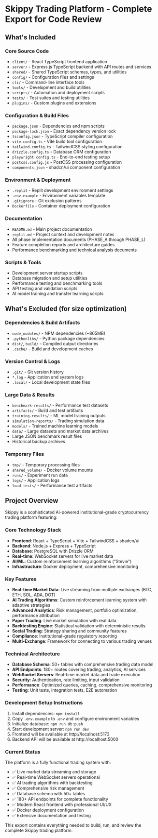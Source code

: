 # Skippy Trading Platform - Complete Export for Code Review

## What's Included

### Core Source Code
- `client/` - React TypeScript frontend application
- `server/` - Express.js TypeScript backend with API routes and services
- `shared/` - Shared TypeScript schemas, types, and utilities
- `config/` - Configuration files and settings
- `cli/` - Command-line interface tools
- `tools/` - Development and build utilities
- `scripts/` - Automation and deployment scripts
- `tests/` - Test suites and testing utilities
- `plugins/` - Custom plugins and extensions

### Configuration & Build Files
- `package.json` - Dependencies and npm scripts
- `package-lock.json` - Exact dependency version lock
- `tsconfig.json` - TypeScript compiler configuration
- `vite.config.ts` - Vite build tool configuration
- `tailwind.config.ts` - TailwindCSS styling configuration
- `drizzle.config.ts` - Database ORM configuration
- `playwright.config.ts` - End-to-end testing setup
- `postcss.config.js` - PostCSS processing configuration
- `components.json` - shadcn/ui component configuration

### Environment & Deployment
- `.replit` - Replit development environment settings
- `.env.example` - Environment variables template
- `.gitignore` - Git exclusion patterns
- `Dockerfile` - Container deployment configuration

### Documentation
- `README.md` - Main project documentation
- `replit.md` - Project context and development notes
- All phase implementation documents (PHASE_A through PHASE_L)
- Feature completion reports and architecture guides
- Performance benchmarking and technical analysis documents

### Scripts & Tools
- Development server startup scripts
- Database migration and setup utilities
- Performance testing and benchmarking tools
- API testing and validation scripts
- AI model training and transfer learning scripts

## What's Excluded (for size optimization)

### Dependencies & Build Artifacts
- `node_modules/` - NPM dependencies (~865MB)
- `.pythonlibs/` - Python package dependencies
- `dist/`, `build/` - Compiled output directories
- `.cache/` - Build and development caches

### Version Control & Logs
- `.git/` - Git version history
- `*.log` - Application and system logs
- `.local/` - Local development state files

### Large Data & Results
- `benchmark-results/` - Performance test datasets
- `artifacts/` - Build and test artifacts
- `training-results/` - ML model training outputs
- `simulation-reports/` - Trading simulation data
- `models/` - Trained machine learning models
- `data/` - Large datasets and market data archives
- Large JSON benchmark result files
- Historical backup archives

### Temporary Files
- `tmp/` - Temporary processing files
- `shared_volume/` - Docker volume mounts
- `runs/` - Experiment run data
- `logs/` - Application logs
- `load-tests/` - Performance test artifacts

## Project Overview

Skippy is a sophisticated AI-powered institutional-grade cryptocurrency trading platform featuring:

### Core Technology Stack
- **Frontend**: React + TypeScript + Vite + TailwindCSS + shadcn/ui
- **Backend**: Node.js + Express + TypeScript
- **Database**: PostgreSQL with Drizzle ORM
- **Real-time**: WebSocket servers for live market data
- **AI/ML**: Custom reinforcement learning algorithms ("Stevie")
- **Infrastructure**: Docker deployment, comprehensive monitoring

### Key Features
- **Real-time Market Data**: Live streaming from multiple exchanges (BTC, ETH, SOL, ADA, DOT)
- **AI Trading Algorithms**: Custom reinforcement learning system with adaptive strategies
- **Advanced Analytics**: Risk management, portfolio optimization, performance attribution
- **Paper Trading**: Live market simulation with real data
- **Backtesting Engine**: Statistical validation with deterministic results
- **Social Trading**: Strategy sharing and community features
- **Compliance**: Institutional-grade regulatory reporting
- **Multi-Exchange**: Framework for connecting to various trading venues

### Technical Architecture
- **Database Schema**: 50+ tables with comprehensive trading data model
- **API Endpoints**: 180+ routes covering trading, analytics, AI services
- **WebSocket Servers**: Real-time market data and trade execution
- **Security**: Authentication, rate limiting, input validation
- **Performance**: Optimized queries, caching, comprehensive monitoring
- **Testing**: Unit tests, integration tests, E2E automation

### Development Setup Instructions
1. Install dependencies: `npm install`
2. Copy `.env.example` to `.env` and configure environment variables
3. Initialize database: `npm run db:push`
4. Start development server: `npm run dev`
5. Frontend will be available at http://localhost:5173
6. Backend API will be available at http://localhost:5000

### Current Status
The platform is a fully functional trading system with:
- ✅ Live market data streaming and storage
- ✅ Real-time WebSocket servers operational
- ✅ AI trading algorithms with backtesting
- ✅ Comprehensive risk management
- ✅ Database schema with 50+ tables
- ✅ 180+ API endpoints for complete functionality
- ✅ Modern React frontend with professional UI/UX
- ✅ Docker deployment configuration
- ✅ Extensive documentation and testing

This export contains everything needed to build, run, and review the complete Skippy trading platform.